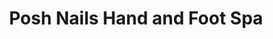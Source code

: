 ---
title: "Posh Nails Hand and Foot Spa"
url: /quezon-city/posh-nails-hand-and-foot-spa/
shop: beauty
---